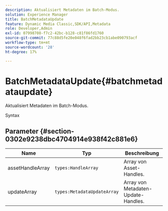 ```yaml
---
description: Aktualisiert Metadaten im Batch-Modus.
solution: Experience Manager
title: BatchMetadataUpdate
feature: Dynamic Media Classic,SDK/API,Metadata
role: Developer,Admin
exl-id: 07998708-f7c2-42bc-b128-c81f86fd1760
source-git-commit: 77c88d5fe20e048f6fad2bb23cb1abe090793acf
workflow-type: tm+mt
source-wordcount: '28'
ht-degree: 17%

---
```


# BatchMetadataUpdate{#batchmetadataupdate}

Aktualisiert Metadaten im Batch-Modus.

Syntax

## Parameter {#section-0302e9238dbc4704914e938f42c881e6}

| Name | Typ | Beschreibung |
|---|---|---|
| assetHandleArray | `types:HandleArray` | Array von Asset-Handles. |
| updateArray | `types:MetadataUpdateArray` | Array von Metadaten-Update-Handles. |
